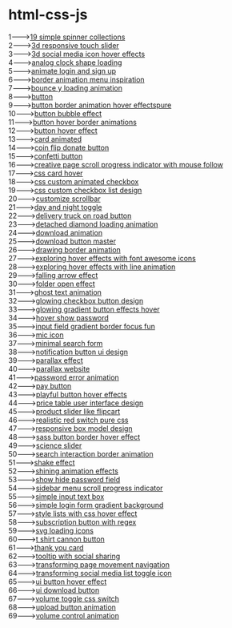 # html-css-js
1---><a href="https://hawanbeats.github.io/html-css-js/19%20simple%20spinner%20collections/">19 simple spinner collections</a>
<br>
2---><a href="https://hawanbeats.github.io/html-css-js/3d%20responsive%20touch%20slider/">3d responsive touch slider</a>
<br>
3---><a href="https://hawanbeats.github.io/html-css-js/3d%20social%20media%20icon%20hover%20effects/">3d social media icon hover effects</a>
<br>
4---><a href="https://hawanbeats.github.io/html-css-js/analog%20clock%20shape%20loading/">analog clock shape loading</a>
<br>
5---><a href="https://hawanbeats.github.io/html-css-js/animate%20login%20and%20sign%20up/">animate login and sign up</a>
<br>
6---><a href="https://hawanbeats.github.io/html-css-js/border%20animation%20menu%20inspiration/">border animation menu inspiration</a>
<br>
7---><a href="https://hawanbeats.github.io/html-css-js/bounce%20y%20loading%20animation/">bounce y loading animation</a>
<br>
8---><a href="https://hawanbeats.github.io/html-css-js/button/">button</a>
<br>
9---><a href="https://hawanbeats.github.io/html-css-js/button%20border%20animation%20on%20hover%20effectspure/">button border animation hover effectspure</a>
<br>
10---><a href="https://hawanbeats.github.io/html-css-js/button%20bubble%20effect/">button bubble effect</a>
<br>
11---><a href="https://hawanbeats.github.io/html-css-js/button%20hover%20border%20animations/">button hover border animations</a>
<br>
12---><a href="https://hawanbeats.github.io/html-css-js/button%20hover%20effect/">button hover effect</a>
<br>
13---><a href="https://hawanbeats.github.io/html-css-js/card%20animated/">card animated</a>
<br>
14---><a href="https://hawanbeats.github.io/html-css-js/coin%20flip%20donate%20button/">coin flip donate button</a>
<br>
15---><a href="https://hawanbeats.github.io/html-css-js/confetti%20button/">confetti button</a>
<br>
16---><a href="https://hawanbeats.github.io/html-css-js/creative%20page%20scroll%20progress%20indicator%20with%20mouse%20follow/">creative page scroll progress indicator with mouse follow</a>
<br>
17---><a href="https://hawanbeats.github.io/html-css-js/css%20card%20hover/">css card hover</a>
<br>
18---><a href="https://hawanbeats.github.io/html-css-js/css%20custom%20animated%20checkbox/">css custom animated checkbox</a>
<br>
19---><a href="https://hawanbeats.github.io/html-css-js/css%20custom%20checkbox%20list%20design/">css custom checkbox list design</a>
<br>
20---><a href="https://hawanbeats.github.io/html-css-js/customize%20scrollbar/">customize scrollbar</a>
<br>
21---><a href="https://hawanbeats.github.io/html-css-js/day%20and%20night%20toggle/">day and night toggle</a>
<br>
22---><a href="https://hawanbeats.github.io/html-css-js/delivery%20truck%20on%20road%20button/">delivery truck on road button</a>
<br>
23---><a href="https://hawanbeats.github.io/html-css-js/detached%20diamond%20loading%20animation/">detached diamond loading animation</a>
<br>
24---><a href="https://hawanbeats.github.io/html-css-js/download%20animation/">download animation</a>
<br>
25---><a href="https://hawanbeats.github.io/html-css-js/download-button-master/">download button master</a>
<br>
26---><a href="https://hawanbeats.github.io/html-css-js/drawing%20border%20animation/">drawing border animation</a>
<br>
27---><a href="https://hawanbeats.github.io/html-css-js/exploring%20hover%20effects%20with%20font%20awesome%20icons/">exploring hover effects with font awesome icons</a>
<br>
28---><a href="https://hawanbeats.github.io/html-css-js/exploring%20hover%20effects%20with%20line%20animation/">exploring hover effects with line animation</a>
<br>
29---><a href="https://hawanbeats.github.io/html-css-js/falling%20arrow%20effect/">falling arrow effect</a>
<br>
30---><a href="https://hawanbeats.github.io/html-css-js/folder%20open%20effect/">folder open effect</a>
<br>
31---><a href="https://hawanbeats.github.io/html-css-js/ghost%20text%20animation/">ghost text animation</a>
<br>
32---><a href="https://hawanbeats.github.io/html-css-js/glowing%20checkbox%20button%20design/">glowing checkbox button design</a>
<br>
33---><a href="https://hawanbeats.github.io/html-css-js/glowing%20gradient%20button%20effects%20on%20hover/">glowing gradient button effects hover</a>
<br>
34---><a href="https://hawanbeats.github.io/html-css-js/hover%20show%20password/">hover show password</a>
<br>
35---><a href="https://hawanbeats.github.io/html-css-js/input%20field%20gradient%20border%20focus%20fun/">input field gradient border focus fun</a>
<br>
36---><a href="https://hawanbeats.github.io/html-css-js/mic%20icon/">mic icon</a>
<br>
37---><a href="https://hawanbeats.github.io/html-css-js/minimal%20search%20form/">minimal search form</a>
<br>
38---><a href="https://hawanbeats.github.io/html-css-js/notification%20button%20ui%20design/">notification button ui design</a>
<br>
39---><a href="https://hawanbeats.github.io/html-css-js/parallax%20effect/">parallax effect</a>
<br>
40---><a href="https://hawanbeats.github.io/html-css-js/parallax%20website/">parallax website</a>
<br>
41---><a href="https://hawanbeats.github.io/html-css-js/password%20error%20animation/">password error animation</a>
<br>
42---><a href="https://hawanbeats.github.io/html-css-js/pay%20button/">pay button</a>
<br>
43---><a href="https://hawanbeats.github.io/html-css-js/playful%20button%20hover%20effects/">playful button hover effects</a>
<br>
44---><a href="https://hawanbeats.github.io/html-css-js/price%20table%20user%20interface%20design/">price table user interface design</a>
<br>
45---><a href="https://hawanbeats.github.io/html-css-js/product%20slider%20like%20flipcart/">product slider like flipcart</a>
<br>
46---><a href="https://hawanbeats.github.io/html-css-js/realistic%20red%20switch%20pure%20css/">realistic red switch pure css</a>
<br>
47---><a href="https://hawanbeats.github.io/html-css-js/responsive%20box%20model%20design/">responsive box model design</a>
<br>
48---><a href="https://hawanbeats.github.io/html-css-js/sass%20button%20border%20hover%20effect/">sass button border hover effect</a>
<br>
49---><a href="https://hawanbeats.github.io/html-css-js/science%20slider/">science slider</a>
<br>
50---><a href="https://hawanbeats.github.io/html-css-js/search%20interaction%20border%20animation/">search interaction border animation</a>
<br>
51---><a href="https://hawanbeats.github.io/html-css-js/shake%20effect/">shake effect</a>
<br>
52---><a href="https://hawanbeats.github.io/html-css-js/shining%20text%20animation%20effects/">shining animation effects</a>
<br>
53---><a href="https://hawanbeats.github.io/html-css-js/show%20hide%20password%20field/">show hide password field</a>
<br>
54---><a href="https://hawanbeats.github.io/html-css-js/sidebar%20menu%20scroll%20progress%20indicator/">sidebar menu scroll progress indicator</a>
<br>
55---><a href="https://hawanbeats.github.io/html-css-js/simple%20input%20text%20box/">simple input text box</a>
<br>
56---><a href="https://hawanbeats.github.io/html-css-js/simple%20login%20form%20gradient%20background/">simple login form gradient background</a>
<br>
57---><a href="https://hawanbeats.github.io/html-css-js/style%20lists%20with%20css%20hover%20effect/">style lists with css hover effect</a>
<br> 
58---><a href="https://hawanbeats.github.io/html-css-js/subscription%20button%20with%20regex/">subscription button with regex</a>
<br>
59---><a href="https://hawanbeats.github.io/html-css-js/svg%20loading%20icons/">svg loading icons</a>
<br>
60---><a href="https://hawanbeats.github.io/html-css-js/t%20shirt%20cannon%20button/">t shirt cannon button</a>
<br>
61---><a href="https://hawanbeats.github.io/html-css-js/thank%20you%20card/">thank you card</a>
<br>
62---><a href="https://hawanbeats.github.io/html-css-js/tooltip%20with%20social%20sharing/">tooltip with social sharing</a>
<br>
63---><a href="https://hawanbeats.github.io/html-css-js/transforming%20page%20movement%20navigation/">transforming page movement navigation</a>
<br>
64---><a href="https://hawanbeats.github.io/html-css-js/transforming%20social%20media%20list%20toggle%20icon/">transforming social media list toggle icon</a>
<br>
65---><a href="https://hawanbeats.github.io/html-css-js/ui%20button%20hover%20effect/">ui button hover effect</a>
<br>
66---><a href="https://hawanbeats.github.io/html-css-js/ui%20download%20button/">ui download button</a>
<br>
67---><a href="https://hawanbeats.github.io/html-css-js/volume%20toggle%20css%20switch/">volume toggle css switch</a>
<br>
68---><a href="https://hawanbeats.github.io/html-css-js/upload%20button%20animation/">upload button animation</a>
<br>
69---><a href="https://hawanbeats.github.io/html-css-js/volume%20control%20animation/">volume control animation</a>
